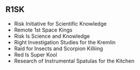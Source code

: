 R1SK
--

* Risk Initiative for Scientific Knowledge
* Remote 1st Space Kings
* Risk Is Science and Knowledge
* Right Investigation Studies for the Kremlin
* Raid for Insects and Scorpion Killiing
* Red Is Super Kool
* Research of Instrumental Spatulas for the Kitchen
